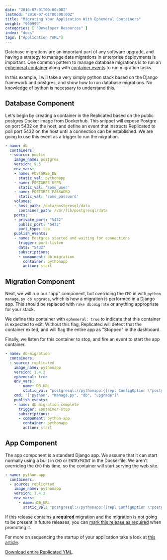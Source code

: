 ```yaml
---
date: "2016-07-01T00:00:00Z"
lastmod: "2016-07-01T00:00:00Z"
title: "Migrating Your Application With Ephemeral Containers"
weight: "999999"
categories: [ "Developer Resources" ]
index: "docs"
tags: ["Application YAML"]
---
```


Database migrations are an important part of any software upgrade, and having a strategy to manage
data migrations in enterprise deployments is important. One common pattern to manage database migrations
is to run an [ephemeral container](/docs/packaging-an-application/components-and-containers/)
along with [container events](/docs/packaging-an-application/events-and-orchestration/)
to run migration tasks.

In this example, I will take a very simply python stack based on the Django framework and postgres, and show how to run database migrations. No knowledge of python is necessary to understand this.

## Database Component

Let's begin by creating a container in the Replicated based on the public postgres Docker image from
Dockerhub. This snippet will expose Postgre on port 5432 on the host, and define an event that
instructs Replicated to poll port 5432 on the host until a connection can be established. We are
going to use this event as a trigger to run the migration.

```yaml
- name: db
  containers:
  - source: public
    image_name: postgres
    version: 9.5
    env_vars:
    - name: POSTGRES_DB
      static_val: pythonapp
    - name: POSTGRES_USER
      static_val: 'some_user'
    - name: POSTGRES_PASSWORD
      static_val: 'some_password'
    volumes:
    - host_path: /data/postgresql/data
      container_path: /var/lib/postgresql/data
    ports:
    - private_port: "5432"
      public_port: "5432"
      port_type: tcp
    publish_events:
    - name: Postgres started and waiting for connections
      trigger: port-listen
      data: "5432"
      subscriptions:
      - component: db-migration
        container: pythonapp
        action: start
```

## Migration Component

Next, we will run our "app" component, but overriding the `CMD` in with `python manage.py db upgrade`,
which is how a migration is performed in a Django app. This should be replaced with `rake db:migrate`
or anything appropriate for your stack.

We define this container with `ephemeral: true` to indicate that this container is expected to exit.
Without this flag, Replicated will detect that the container exited, and will flag the entire app
as "Stopped" in the dashboard.

Finally, we listen for this container to stop, and fire an event to start the app container.

```yaml
- name: db-migration
  containers:
  - source: replicated
    image_name: pythonapp
    version: 1.4.2
    ephemeral: true
    env_vars:
      - name: DB_URL
        static_val: "postgresql://pythonapp:{{repl ConfigOption \"postgres_pw\"}}@{{repl NodePrivateIPAddress \"db\" \"postgres\" }}:5432/pythonapp"
    cmd: '["python", "manage.py", "db", "upgrade"]'
    publish_events:
    - name: db migration complete
      trigger: container-stop
      subscriptions:
      - component: python-app
        container: pythonapp
        action: start
```

## App Component

The app component is a standard Django app. We assume that it can start normally using a built in
`CMD` or `ENTRYPOINT` in the Dockerfile. We aren't overriding the `CMD` this time, so the container
will start serving the web site.

```yaml
- name: python-app
  containers:
  - source: replicated
    image_name: pythonapp
    version: 1.4.2
    env_vars:
      - name: DB_URL
        static_val: "postgresql://pythonapp:{{repl ConfigOption \"postgres_pw\"}}@{{repl NodePrivateIPAddress \"db\" \"postgres\" }}:5432/pythonapp"
```

If this release contains a **required** migration and the migration is not going to be present in future
releases, you can [mark this release as required](/docs/kb/developer-resources/optional-required/)
when promoting it.

For more on sequencing the startup of your application take a look at [this article](/docs/kb/developer-resources/sequencing-startup/).

[Download entire Replicated YML](https://github.com/replicatedhq/repl-yaml-samples/blob/master/apps/migration_python.yml).
